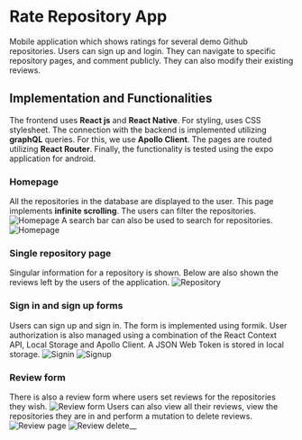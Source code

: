 # Rate Repository App
Mobile application which shows ratings for several demo Github repositories. 
Users can sign up and login. 
They can navigate to specific repository pages, and comment publicly. 
They can also modify their existing reviews.
## Implementation and Functionalities
The frontend uses **React js** and **React Native**.
For styling, uses CSS stylesheet.
The connection with the backend is implemented utilizing **graphQL** queries.
For this, we use **Apollo Client**.
The pages are routed utilizing **React Router**.
Finally, the functionality is tested using the expo application for android.
### Homepage
All the repositories in the database are displayed to the user.
This page implements **infinite scrolling**.
The users can filter the repositories.
![Homepage](/rate-repository-app/assets/demo/homepage/home1.png)
A search bar can also be used to search for repositories.
![Homepage](/rate-repository-app/assets/demo/homepage/home2.png)
### Single repository page
Singular information for a repository is shown. 
Below are also shown the reviews left by the users of the application.
![Repository](/rate-repository-app/assets/demo/repo/img.png)
### Sign in and sign up forms
Users can sign up and sign in. 
The form is implemented using formik.
User authorization is also managed using a combination of the React Context API, Local Storage and Apollo Client.
A JSON Web Token is stored in local storage.
![Signin](/rate-repository-app/assets/demo/signin/sigin.png)
![Signup](/rate-repository-app/assets/demo/signin/signup.png)
### Review form
There is also a review form where users set reviews for the repositories they wish.
![Review form](/rate-repository-app/assets/demo/reviews/reviewform.png)
Users can also view all their reviews, view the repositories they are in and perform a mutation to delete reviews.
![Review page](/rate-repository-app/assets/demo/reviews/reviewpage.png)
![Review delete](/rate-repository-app/assets/demo/reviews/reviewdelete.png)__
